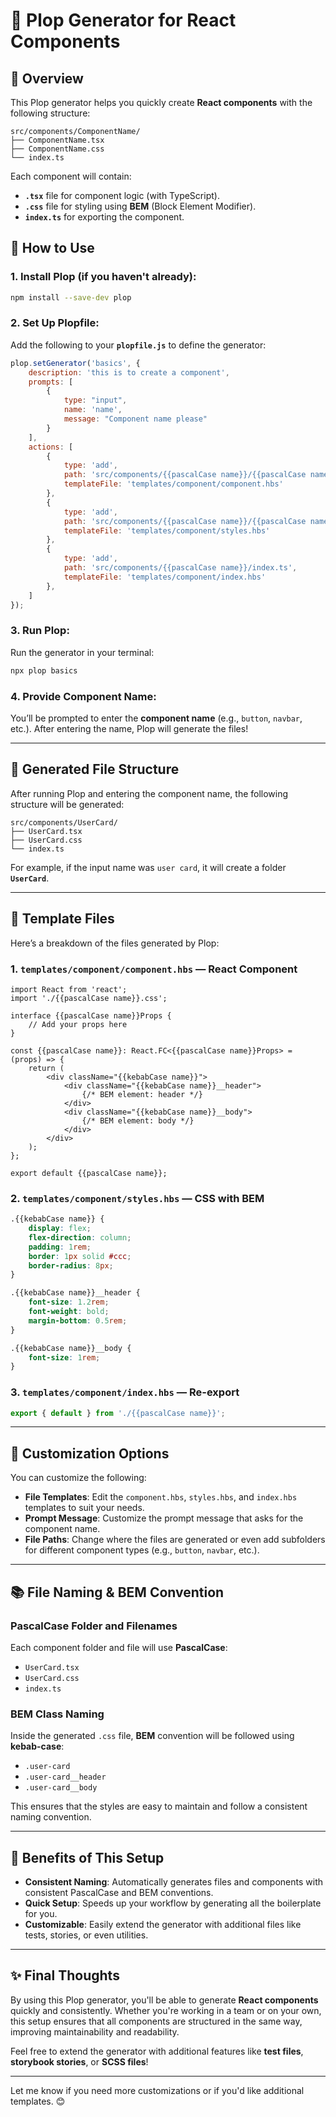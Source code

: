 # 🎉 **Plop Generator for React Components**

## 📖 **Overview**

This Plop generator helps you quickly create **React components** with the following structure:

```
src/components/ComponentName/
├── ComponentName.tsx
├── ComponentName.css
└── index.ts
```

Each component will contain:
- **`.tsx`** file for component logic (with TypeScript).
- **`.css`** file for styling using **BEM** (Block Element Modifier).
- **`index.ts`** for exporting the component.

## 🚀 **How to Use**

### 1. **Install Plop** (if you haven't already):

```bash
npm install --save-dev plop
```

### 2. **Set Up Plopfile**:

Add the following to your **`plopfile.js`** to define the generator:

```js
plop.setGenerator('basics', {
    description: 'this is to create a component',
    prompts: [
        {
            type: "input",
            name: 'name',
            message: "Component name please"
        }
    ],
    actions: [
        {
            type: 'add',
            path: 'src/components/{{pascalCase name}}/{{pascalCase name}}.tsx',
            templateFile: 'templates/component/component.hbs'
        },
        {
            type: 'add',
            path: 'src/components/{{pascalCase name}}/{{pascalCase name}}.css',
            templateFile: 'templates/component/styles.hbs'
        },
        {
            type: 'add',
            path: 'src/components/{{pascalCase name}}/index.ts',
            templateFile: 'templates/component/index.hbs'
        },
    ]
});
```

### 3. **Run Plop**:

Run the generator in your terminal:

```bash
npx plop basics
```

### 4. **Provide Component Name**:

You’ll be prompted to enter the **component name** (e.g., `button`, `navbar`, etc.). After entering the name, Plop will generate the files!

---

## 📁 **Generated File Structure**

After running Plop and entering the component name, the following structure will be generated:

```
src/components/UserCard/
├── UserCard.tsx
├── UserCard.css
└── index.ts
```

For example, if the input name was `user card`, it will create a folder **`UserCard`**.

---

## 🧩 **Template Files**

Here’s a breakdown of the files generated by Plop:

### 1. **`templates/component/component.hbs`** — React Component

```tsx
import React from 'react';
import './{{pascalCase name}}.css';

interface {{pascalCase name}}Props {
    // Add your props here
}

const {{pascalCase name}}: React.FC<{{pascalCase name}}Props> = (props) => {
    return (
        <div className="{{kebabCase name}}">
            <div className="{{kebabCase name}}__header">
                {/* BEM element: header */}
            </div>
            <div className="{{kebabCase name}}__body">
                {/* BEM element: body */}
            </div>
        </div>
    );
};

export default {{pascalCase name}};
```

### 2. **`templates/component/styles.hbs`** — CSS with BEM

```css
.{{kebabCase name}} {
    display: flex;
    flex-direction: column;
    padding: 1rem;
    border: 1px solid #ccc;
    border-radius: 8px;
}

.{{kebabCase name}}__header {
    font-size: 1.2rem;
    font-weight: bold;
    margin-bottom: 0.5rem;
}

.{{kebabCase name}}__body {
    font-size: 1rem;
}
```

### 3. **`templates/component/index.hbs`** — Re-export

```ts
export { default } from './{{pascalCase name}}';
```

---

## 🔧 **Customization Options**

You can customize the following:

- **File Templates**: Edit the `component.hbs`, `styles.hbs`, and `index.hbs` templates to suit your needs.
- **Prompt Message**: Customize the prompt message that asks for the component name.
- **File Paths**: Change where the files are generated or even add subfolders for different component types (e.g., `button`, `navbar`, etc.).

---

## 📚 **File Naming & BEM Convention**

### **PascalCase Folder and Filenames**
Each component folder and file will use **PascalCase**:
- `UserCard.tsx`
- `UserCard.css`
- `index.ts`

### **BEM Class Naming**
Inside the generated `.css` file, **BEM** convention will be followed using **kebab-case**:
- `.user-card`
- `.user-card__header`
- `.user-card__body`

This ensures that the styles are easy to maintain and follow a consistent naming convention.

---


## 🌟 **Benefits of This Setup**

- **Consistent Naming**: Automatically generates files and components with consistent PascalCase and BEM conventions.
- **Quick Setup**: Speeds up your workflow by generating all the boilerplate for you.
- **Customizable**: Easily extend the generator with additional files like tests, stories, or even utilities.

---

## ✨ **Final Thoughts**

By using this Plop generator, you'll be able to generate **React components** quickly and consistently. Whether you're working in a team or on your own, this setup ensures that all components are structured in the same way, improving maintainability and readability.

Feel free to extend the generator with additional features like **test files**, **storybook stories**, or **SCSS files**!

---

Let me know if you need more customizations or if you'd like additional templates. 😊
